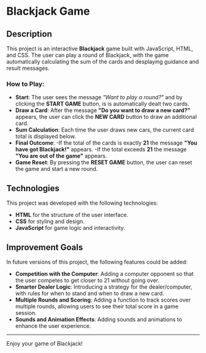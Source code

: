 # Blackjack Game

## Description

This project is an interactive **Blackjack** game built with JavaScript, HTML, and CSS. The user can play a round of Blackjack, with the game automatically calculating the sum of the cards and desplaying guidance and result messages.

### How to Play:

- **Start**: The user sees the message *"Want to play a round?"* and by clicking the **START GAME** button, is is automatically dealt two cards.
- **Draw a Card**: After the message **"Do you want to draw a new card?"** appears, the user can click the **NEW CARD** button to draw an additional card.
- **Sum Calculation**: Each time the user draws new cars, the current card total is displayed below.
- **Final Outcome**:
    -If the total of the cards is exactly **21** the message **"You have got Blackjack!"** appears.
    -If the total exceeds **21** the message **"You are out of the game"** appears.
- **Game Reset**: By pressing the **RESET GAME** button, the user can reset the game and start a new round.

## Technologies

This project was developed with the following technologies:
- **HTML** for the structure of the user interface.
- **CSS** for styling and design.
- **JavaScript** for game logic and interactivity.

## Improvement Goals

In future versions of this project, the following features could be added:
- **Competition with the Computer**: Adding a computer opponent so that the user competes to get closer to 21 without going over.
-  **Smarter Dealer Logic**: Introducing a strategy for the dealer/computer, with rules for when to stand and when to draw a new card.
-  **Multiple Rounds and Scoring**: Adding a function to track scores over multiple rounds, allowing users to see their total score in a game session.
-  **Sounds and Animation Effects**: Adding sounds and animations to enhance the user experience.

  ---

  Enjoy your game of Blackjack!
  
  
